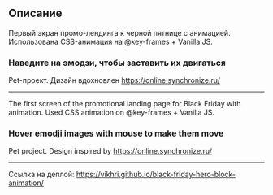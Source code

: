 ## Описание

Первый экран промо-лендинга к черной пятнице c анимацией.
Использована CSS-анимация на @key-frames + Vanilla JS.

### Наведите на эмодзи, чтобы заставить их двигаться 

Pet-проект. 
Дизайн вдохновлен https://online.synchronize.ru/

________________________________________________________


The first screen of the promotional landing page for Black Friday with animation.
Used CSS animation on @key-frames + Vanilla JS.

### Hover emodji images with mouse to make them move

Pet project.
Design inspired by https://online.synchronize.ru/
_______________________________________________________

Ссылка на деплой:
https://vikhri.github.io/black-friday-hero-block-animation/
